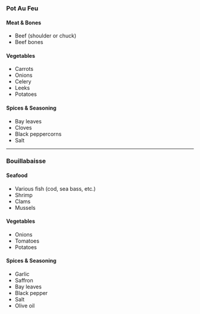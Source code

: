 ### Pot Au Feu

#### **Meat & Bones**
- Beef (shoulder or chuck)
- Beef bones

#### **Vegetables**
- Carrots
- Onions
- Celery
- Leeks
- Potatoes

#### **Spices & Seasoning**
- Bay leaves
- Cloves
- Black peppercorns
- Salt

---

### Bouillabaisse

#### **Seafood**
- Various fish (cod, sea bass, etc.)
- Shrimp
- Clams
- Mussels

#### **Vegetables**
- Onions
- Tomatoes
- Potatoes

#### **Spices & Seasoning**
- Garlic
- Saffron
- Bay leaves
- Black pepper
- Salt
- Olive oil
